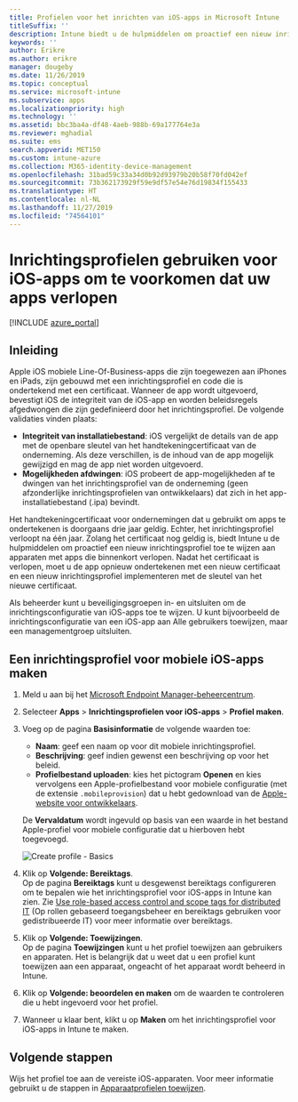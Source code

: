 ```yaml
---
title: Profielen voor het inrichten van iOS-apps in Microsoft Intune
titleSuffix: ''
description: Intune biedt u de hulpmiddelen om proactief een nieuw inrichtingsprofiel toe te wijzen aan apparaten met apps die bijna zijn verlopen.
keywords: ''
author: Erikre
ms.author: erikre
manager: dougeby
ms.date: 11/26/2019
ms.topic: conceptual
ms.service: microsoft-intune
ms.subservice: apps
ms.localizationpriority: high
ms.technology: ''
ms.assetid: bbc3ba4a-df48-4aeb-988b-69a177764e3a
ms.reviewer: mghadial
ms.suite: ems
search.appverid: MET150
ms.custom: intune-azure
ms.collection: M365-identity-device-management
ms.openlocfilehash: 31bad59c33a34d0b92d93979b20b58f70fd042ef
ms.sourcegitcommit: 73b362173929f59e9df57e54e76d19834f155433
ms.translationtype: HT
ms.contentlocale: nl-NL
ms.lasthandoff: 11/27/2019
ms.locfileid: "74564101"
---
```

# <a name="use-ios-app-provisioning-profiles-to-prevent-your-apps-from-expiring"></a>Inrichtingsprofielen gebruiken voor iOS-apps om te voorkomen dat uw apps verlopen

[!INCLUDE [azure_portal](../includes/azure_portal.md)]

## <a name="introduction"></a>Inleiding

Apple iOS mobiele Line-Of-Business-apps die zijn toegewezen aan iPhones en iPads, zijn gebouwd met een inrichtingsprofiel en code die is ondertekend met een certificaat. Wanneer de app wordt uitgevoerd, bevestigt iOS de integriteit van de iOS-app en worden beleidsregels afgedwongen die zijn gedefinieerd door het inrichtingsprofiel. De volgende validaties vinden plaats:

- **Integriteit van installatiebestand**: iOS vergelijkt de details van de app met de openbare sleutel van het handtekeningcertificaat van de onderneming. Als deze verschillen, is de inhoud van de app mogelijk gewijzigd en mag de app niet worden uitgevoerd.
- **Mogelijkheden afdwingen**: iOS probeert de app-mogelijkheden af te dwingen van het inrichtingsprofiel van de onderneming (geen afzonderlijke inrichtingsprofielen van ontwikkelaars) dat zich in het app-installatiebestand (.ipa) bevindt.


Het handtekeningcertificaat voor ondernemingen dat u gebruikt om apps te ondertekenen is doorgaans drie jaar geldig. Echter, het inrichtingsprofiel verloopt na één jaar. Zolang het certificaat nog geldig is, biedt Intune u de hulpmiddelen om proactief een nieuw inrichtingsprofiel toe te wijzen aan apparaten met apps die binnenkort verlopen.
Nadat het certificaat is verlopen, moet u de app opnieuw ondertekenen met een nieuw certificaat en een nieuw inrichtingsprofiel implementeren met de sleutel van het nieuwe certificaat.

Als beheerder kunt u beveiligingsgroepen in- en uitsluiten om de inrichtingsconfiguratie van iOS-apps toe te wijzen. U kunt bijvoorbeeld de inrichtingsconfiguratie van een iOS-app aan Alle gebruikers toewijzen, maar een managementgroep uitsluiten.

## <a name="how-to-create-an-ios-mobile-app-provisioning-profile"></a>Een inrichtingsprofiel voor mobiele iOS-apps maken

1. Meld u aan bij het [Microsoft Endpoint Manager-beheercentrum](https://go.microsoft.com/fwlink/?linkid=2109431).
2. Selecteer **Apps** > **Inrichtingsprofielen voor iOS-apps** > **Profiel maken**.
3. Voeg op de pagina **Basisinformatie** de volgende waarden toe:
    - **Naam**: geef een naam op voor dit mobiele inrichtingsprofiel.
    - **Beschrijving**: geef indien gewenst een beschrijving op voor het beleid.
    - **Profielbestand uploaden**: kies het pictogram **Openen** en kies vervolgens een Apple-profielbestand voor mobiele configuratie (met de extensie `.mobileprovision`) dat u hebt gedownload van de [Apple-website voor ontwikkelaars](https://developer.apple.com/).

   De **Vervaldatum** wordt ingevuld op basis van een waarde in het bestand Apple-profiel voor mobiele configuratie dat u hierboven hebt toegevoegd.<br>

   <img alt="Create profile - Basics" src="~/apps/media/app-provisioning-profile-ios/app-provisioning-profile-ios-01.png">

4. Klik op **Volgende: Bereiktags**.<br>
   Op de pagina **Bereiktags** kunt u desgewenst bereiktags configureren om te bepalen wie het inrichtingsprofiel voor iOS-apps in Intune kan zien. Zie [Use role-based access control and scope tags for distributed IT](../fundamentals/scope-tags.md) (Op rollen gebaseerd toegangsbeheer en bereiktags gebruiken voor gedistribueerde IT) voor meer informatie over bereiktags.
5. Klik op **Volgende: Toewijzingen**.<br>
   Op de pagina **Toewijzingen** kunt u het profiel toewijzen aan gebruikers en apparaten. Het is belangrijk dat u weet dat u een profiel kunt toewijzen aan een apparaat, ongeacht of het apparaat wordt beheerd in Intune.
6. Klik op **Volgende: beoordelen en maken** om de waarden te controleren die u hebt ingevoerd voor het profiel.
7. Wanneer u klaar bent, klikt u op **Maken** om het inrichtingsprofiel voor iOS-apps in Intune te maken. 

## <a name="next-steps"></a>Volgende stappen

Wijs het profiel toe aan de vereiste iOS-apparaten. Voor meer informatie gebruikt u de stappen in [Apparaatprofielen toewijzen](../device-profile-assign.md).

